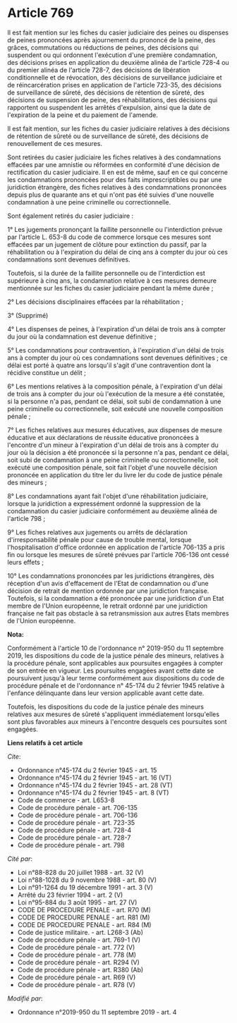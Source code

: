 # Article 769

Il est fait mention sur les fiches du casier judiciaire des peines ou dispenses de peines prononcées après ajournement du
prononcé de la peine, des grâces, commutations ou réductions de peines, des décisions qui suspendent ou qui ordonnent
l'exécution d'une première condamnation, des décisions prises en application du deuxième alinéa de l'article 728-4 ou du
premier alinéa de l'article 728-7, des décisions de libération conditionnelle et de révocation, des décisions de surveillance
judiciaire et de réincarcération prises en application de l'article 723-35, des décisions de surveillance de sûreté, des
décisions de rétention de sûreté, des décisions de suspension de peine, des réhabilitations, des décisions qui rapportent ou
suspendent les arrêtés d'expulsion, ainsi que la date de l'expiration de la peine et du paiement de l'amende.

Il est fait mention, sur les fiches du casier judiciaire relatives à des décisions de rétention de sûreté ou de surveillance
de sûreté, des décisions de renouvellement de ces mesures.

Sont retirées du casier judiciaire les fiches relatives à des condamnations effacées par une amnistie ou réformées en
conformité d'une décision de rectification du casier judiciaire. Il en est de même, sauf en ce qui concerne les condamnations
prononcées pour des faits imprescriptibles ou par une juridiction étrangère, des fiches relatives à des condamnations
prononcées depuis plus de quarante ans et qui n'ont pas été suivies d'une nouvelle condamnation à une peine criminelle ou
correctionnelle.

Sont également retirés du casier judiciaire :

1° Les jugements prononçant la faillite personnelle ou l'interdiction prévue par l'article L. 653-8 du code de commerce
lorsque ces mesures sont effacées par un jugement de clôture pour extinction du passif, par la réhabilitation ou à
l'expiration du délai de cinq ans à compter du jour où ces condamnations sont devenues définitives.

Toutefois, si la durée de la faillite personnelle ou de l'interdiction est supérieure à cinq ans, la condamnation relative à
ces mesures demeure mentionnée sur les fiches du casier judiciaire pendant la même durée ;

2° Les décisions disciplinaires effacées par la réhabilitation ;

3° (Supprimé)

4° Les dispenses de peines, à l'expiration d'un délai de trois ans à compter du jour où la condamnation est devenue
définitive ;

5° Les condamnations pour contravention, à l'expiration d'un délai de trois ans à compter du jour où ces condamnations sont
devenues définitives ; ce délai est porté à quatre ans lorsqu'il s'agit d'une contravention dont la récidive constitue un
délit ;

6° Les mentions relatives à la composition pénale, à l'expiration d'un délai de trois ans à compter du jour où l'exécution de
la mesure a été constatée, si la personne n'a pas, pendant ce délai, soit subi de condamnation à une peine criminelle ou
correctionnelle, soit exécuté une nouvelle composition pénale ;

7° Les fiches relatives aux mesures éducatives, aux dispenses de mesure éducative et aux déclarations de réussite éducative
prononcées à l'encontre d'un mineur à l'expiration d'un délai de trois ans à compter du jour où la décision a été prononcée
si la personne n'a pas, pendant ce délai, soit subi de condamnation à une peine criminelle ou correctionnelle, soit exécuté
une composition pénale, soit fait l'objet d'une nouvelle décision prononcée en application du titre Ier du livre Ier du code
de justice pénale des mineurs ;

8° Les condamnations ayant fait l'objet d'une réhabilitation judiciaire, lorsque la juridiction a expressément ordonné la
suppression de la condamnation du casier judiciaire conformément au deuxième alinéa de l'article 798 ; 

9° Les fiches relatives aux jugements ou arrêts de déclaration d'irresponsabilité pénale pour cause de trouble mental,
lorsque l'hospitalisation d'office ordonnée en application de l'article 706-135 a pris fin ou lorsque les mesures de sûreté
prévues par l'article 706-136 ont cessé leurs effets ;

10° Les condamnations prononcées par les juridictions étrangères, dès réception d'un avis d'effacement de l'Etat de
condamnation ou d'une décision de retrait de mention ordonnée par une juridiction française. Toutefois, si la condamnation a
été prononcée par une juridiction d'un Etat membre de l'Union européenne, le retrait ordonné par une juridiction française ne
fait pas obstacle à sa retransmission aux autres Etats membres de l'Union européenne.

**Nota:**

Conformément à l'article 10 de l'ordonnance n° 2019-950 du 11 septembre 2019, les dispositions du code de la justice pénale
des mineurs, relatives à la procédure pénale, sont applicables aux poursuites engagées à compter de son entrée en vigueur.
Les poursuites engagées avant cette date se poursuivent jusqu'à leur terme conformément aux dispositions du code de procédure
pénale et de l'ordonnance n° 45-174 du 2 février 1945 relative à l'enfance délinquante dans leur version applicable avant
cette date.

Toutefois, les dispositions du code de la justice pénale des mineurs relatives aux mesures de sûreté s'appliquent
immédiatement lorsqu'elles sont plus favorables aux mineurs à l'encontre desquels ces poursuites sont engagées.

**Liens relatifs à cet article**

_Cite_:

  - Ordonnance n°45-174 du 2 février 1945 - art. 15
  - Ordonnance n°45-174 du 2 février 1945 - art. 16 (VT)
  - Ordonnance n°45-174 du 2 février 1945 - art. 28 (VT)
  - Ordonnance n°45-174 du 2 février 1945 - art. 8 (VT)
  - Code de commerce - art. L653-8
  - Code de procédure pénale - art. 706-135
  - Code de procédure pénale - art. 706-136
  - Code de procédure pénale - art. 723-35
  - Code de procédure pénale - art. 728-4
  - Code de procédure pénale - art. 728-7
  - Code de procédure pénale - art. 798

_Cité par_:

  - Loi n°88-828 du 20 juillet 1988 - art. 32 (V)
  - Loi n°88-1028 du 9 novembre 1988 - art. 80 (V)
  - Loi n°91-1264 du 19 décembre 1991 - art. 3 (V)
  - Arrêté du 23 février 1994 - art. 2 (V)
  - Loi n°95-884 du 3 août 1995 - art. 27 (V)
  - CODE DE PROCEDURE PENALE - art. R70 (M)
  - CODE DE PROCEDURE PENALE - art. R81 (M)
  - CODE DE PROCEDURE PENALE - art. R84 (M)
  - Code de justice militaire. - art. L268-3 (Ab)
  - Code de procédure pénale - art. 769-1 (V)
  - Code de procédure pénale - art. 772 (V)
  - Code de procédure pénale - art. 778 (M)
  - Code de procédure pénale - art. R294 (V)
  - Code de procédure pénale - art. R380 (Ab)
  - Code de procédure pénale - art. R69 (V)
  - Code de procédure pénale - art. R78 (V)

_Modifié par_:

  - Ordonnance n°2019-950 du 11 septembre 2019 - art. 4
